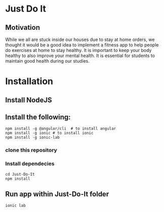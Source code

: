 # Just Do It

## Motivation
While we all are stuck inside our houses due to stay at home orders, we thought it would be a good idea to implement a fitness app to help people do exercises at home to stay healthy. It is important to keep your body healthy to also improve your mental health. It is essential for students to maintain good health during our studies.

# Installation

## Install NodeJS
## Install the following:

    npm install -g @angular/cli  # to install angular
    npm install -g ionic # to install ionic
    npm install -g ionic-lab

### clone this repository

### Install dependecies
    
    cd Just-Do-It
    npm install

## Run app within Just-Do-It folder
    ionic lab